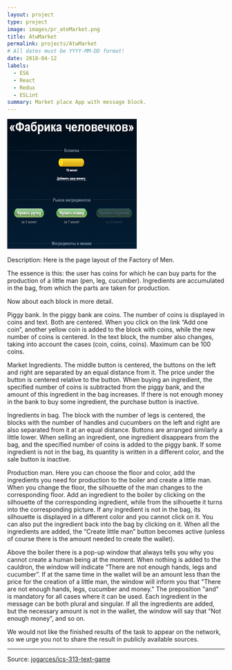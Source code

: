 ```yaml
---
layout: project
type: project
image: images/pr_ateMarket.png
title: AtwMarket
permalink: projects/AtwMarket
# All dates must be YYYY-MM-DD format!
date: 2018-04-12
labels:
  - ES6
  - React
  - Redux
  - ESLint
summary: Market place App with message block.
---
```


<img class="ui medium left floated rounded" src="../images/pr_ateMarket.png">

Description:
Here is the page layout of the Factory of Men.

The essence is this: the user has coins for which he can buy parts for the production of a little man (pen, leg, cucumber). Ingredients are accumulated in the bag, from which the parts are taken for production.

Now about each block in more detail.

Piggy bank.
In the piggy bank are coins. The number of coins is displayed in coins and text. Both are centered. When you click on the link “Add one coin”, another yellow coin is added to the block with coins, while the new number of coins is centered. In the text block, the number also changes, taking into account the cases (coin, coins, coins). Maximum can be 100 coins.

Market Ingredients.
The middle button is centered, the buttons on the left and right are separated by an equal distance from it. The price under the button is centered relative to the button. When buying an ingredient, the specified number of coins is subtracted from the piggy bank, and the amount of this ingredient in the bag increases. If there is not enough money in the bank to buy some ingredient, the purchase button is inactive.

Ingredients in bag.
The block with the number of legs is centered, the blocks with the number of handles and cucumbers on the left and right are also separated from it at an equal distance. Buttons are arranged similarly a little lower. When selling an ingredient, one ingredient disappears from the bag, and the specified number of coins is added to the piggy bank. If some ingredient is not in the bag, its quantity is written in a different color, and the sale button is inactive.

Production man.
Here you can choose the floor and color, add the ingredients you need for production to the boiler and create a little man. When you change the floor, the silhouette of the man changes to the corresponding floor. Add an ingredient to the boiler by clicking on the silhouette of the corresponding ingredient, while from the silhouette it turns into the corresponding picture. If any ingredient is not in the bag, its silhouette is displayed in a different color and you cannot click on it. You can also put the ingredient back into the bag by clicking on it. When all the ingredients are added, the “Create little man” button becomes active (unless of course there is the amount needed to create the wallet).

Above the boiler there is a pop-up window that always tells you why you cannot create a human being at the moment. When nothing is added to the cauldron, the window will indicate “There are not enough hands, legs and cucumber”. If at the same time in the wallet will be an amount less than the price for the creation of a little man, the window will inform you that "There are not enough hands, legs, cucumber and money." The preposition "and" is mandatory for all cases where it can be used. Each ingredient in the message can be both plural and singular. If all the ingredients are added, but the necessary amount is not in the wallet, the window will say that “Not enough money”, and so on.

We would not like the finished results of the task to appear on the network, so we urge you not to share the result in publicly available sources.

<hr>

Source: <a href="https://github.com/jogarces/ics-313-text-game"><i class="large github icon "></i>jogarces/ics-313-text-game</a>

